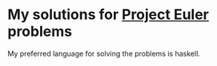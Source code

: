 # My solutions for [Project Euler](https://projecteuler.net/archives) problems

My preferred language for solving the problems is haskell.
